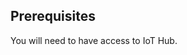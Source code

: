 ## Prerequisites

You will need to have access to IoT Hub. 
<!-- The easiest way is to use [IoT Hub](https://thingsboard.cloud/signup) server.  -->
<!-- The alternative option is to install IoT Hub using [Installation Guide](/docs/user-guide/install/pe/installation-options/).  -->
